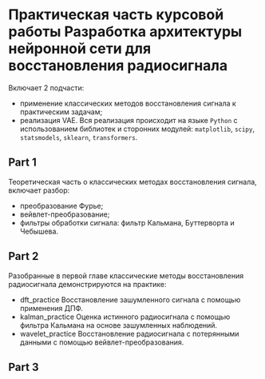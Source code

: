 # Практическая часть курсовой работы Разработка архитектуры нейронной сети для восстановления радиосигнала
Включает 2 подчасти: 
- применение классических методов восстановления сигнала к практическим задачам;
- реализация VAE.
Вся реализация происходит на языке `Python` с использованием библиотек и сторонних модулей:
`matplotlib`, `scipy`, `statsmodels`, `sklearn`, `transformers`.
## Part 1
Теоретическая часть о классических методах восстановления сигнала, включает разбор:
- преобразование Фурье;
- вейвлет-преобразование;
- фильтры обработки сигнала: фильтр Кальмана, Буттерворта и Чебышева.
## Part 2
Разобранные в первой главе классические методы восстановления радиосигнала демонстрируются на практике:
- dft_practice
Восстановление зашумленного сигнала с помощью применения ДПФ.
- kalman_practice
Оценка истинного радиосигнала с помощью фильтра Кальмана на основе зашумленных наблюдений.
- wavelet_practice
Восстановление радиосигнала с потерянными данными с помощью вейвлет-преобразования.

## Part 3
